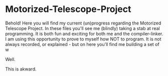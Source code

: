 # Motorized-Telescope-Project
Behold! Here you will find my current (un)progress regarding the Motorized Telescope Project. In these files you'll see me (blindly) taking a stab at real programming. It is both fun and exciting for both me and the compiler-linker. I am using this opportunity to prove to myself how NOT to program. It is not always recorded, or explained - but on here you'll find me building a set of w

Well.

This is akward.
